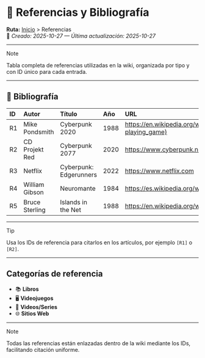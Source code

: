 # 📖 Referencias y Bibliografía

**Ruta:** [Inicio](index.md) > Referencias  
📅 *Creado: 2025-10-27 — Última actualización: 2025-10-27*

---

> [!NOTE]
> Tabla completa de referencias utilizadas en la wiki, organizada por tipo y con ID único para cada entrada.

---

## 📑 Bibliografía

| ID | Autor | Título | Año | URL | Tipo |
|:--|:--|:--|:--|:--|:--|
| R1 | Mike Pondsmith | Cyberpunk 2020 | 1988 | https://en.wikipedia.org/wiki/Cyberpunk_(role-playing_game) | Libro |
| R2 | CD Projekt Red | Cyberpunk 2077 | 2020 | https://www.cyberpunk.net | Videojuego |
| R3 | Netflix | Cyberpunk: Edgerunners | 2022 | https://www.netflix.com | Video/Serie |
| R4 | William Gibson | Neuromante | 1984 | https://es.wikipedia.org/wiki/Neuromante | Libro |
| R5 | Bruce Sterling | Islands in the Net | 1988 | https://en.wikipedia.org/wiki/Islands_in_the_Net | Libro |

---

> [!TIP]
> Usa los IDs de referencia para citarlos en los artículos, por ejemplo `[R1]` o `[R2]`.

---

## Categorías de referencia

- 📚 **Libros**  
- 🖥️ **Videojuegos**  
- 🎥 **Videos/Series**  
- 🌐 **Sitios Web**

---

> [!NOTE]
> Todas las referencias están enlazadas dentro de la wiki mediante los IDs, facilitando citación uniforme.

